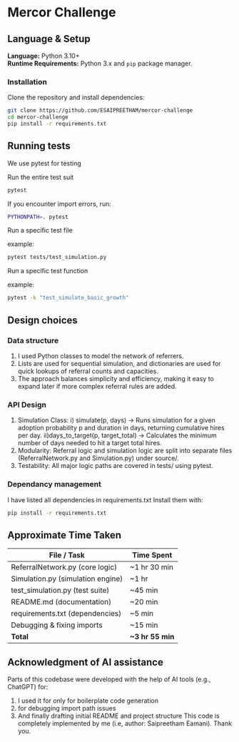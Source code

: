 # Mercor Challenge

## Language & Setup
**Language:** Python 3.10+  
**Runtime Requirements:** Python 3.x and `pip` package manager.  

### Installation
Clone the repository and install dependencies:
```bash
git clone https://github.com/ESAIPREETHAM/mercor-challenge
cd mercor-challenge
pip install -r requirements.txt
```
## Running tests

We use pytest for testing

Run the entire test suit
```bash
pytest
```

If you encounter import errors, run:

```bash
PYTHONPATH=. pytest
```

Run a specific test file

example:

```bash
pytest tests/test_simulation.py
```
Run a specific test function

example:

```bash
pytest -k "test_simulate_basic_growth"
```

## Design choices

### Data structure
1) I used Python classes to model the network of referrers.
2) Lists are used for sequential simulation, and dictionaries are used for quick lookups of referral counts and capacities.
3) The approach balances simplicity and efficiency, making it easy to expand later if more complex referral rules are added.

### API Design
1) Simulation Class:
     i) simulate(p, days) → Runs simulation for a given adoption probability p and duration in days, returning cumulative hires per day.
     ii)days_to_target(p, target_total) → Calculates the minimum number of days needed to hit a target total hires.
2) Modularity: Referral logic and simulation logic are split into separate files (ReferralNetwork.py and Simulation.py) under source/.
3) Testability: All major logic paths are covered in tests/ using pytest.

### Dependancy management
I have listed all dependencies in requirements.txt
Install them with: 
```bash
pip install -r requirements.txt
```

## Approximate Time Taken

| File / Task                          | Time Spent |
|--------------------------------------|------------|
| ReferralNetwork.py (core logic)      | ~1 hr 30 min |
| Simulation.py (simulation engine)    | ~1 hr |
| test_simulation.py (test suite)      | ~45 min |
| README.md (documentation)            | ~20 min |
| requirements.txt (dependencies)      | ~5 min |
| Debugging & fixing imports           | ~15 min |
| **Total**                            | **~3 hr 55 min** |


## Acknowledgment of AI assistance

Parts of this codebase were developed with the help of AI tools (e.g., ChatGPT) for:
  1) I used it for only for boilerplate code generation
  2) for debugging import path issues
  3) And finally drafting initial README and project structure
This code is completely implemented by me (i.e, author: Saipreetham Eamani).
Thank you.


